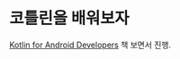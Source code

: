 # 코틀린을 배워보자

[Kotlin for Android Developers](https://leanpub.com/kotlin-for-android-developers) 책 보면서 진행.
